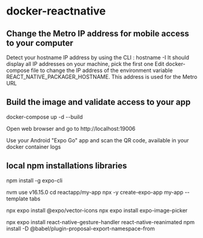 # docker-reactnative

## Change the Metro IP address for mobile access to your computer

Detect your hostname IP address by using the CLI : hostname -I
  It should display all IP addresses on your machine, pick the first one
Edit docker-compose file to change the IP address of the environment variable REACT_NATIVE_PACKAGER_HOSTNAME.
  This address is used for the Metro URL

## Build the image and validate access to your app
docker-compose up -d --build

Open web browser and go to http://localhost:19006

Use your Android "Expo Go" app and scan the QR code, available in your docker container logs

## local npm installations libraries
npm install -g expo-cli

nvm use v16.15.0
cd reactapp/my-app
npx -y create-expo-app my-app --template tabs

npx expo install @expo/vector-icons
npx expo install expo-image-picker

npx expo install react-native-gesture-handler react-native-reanimated
npm install -D @babel/plugin-proposal-export-namespace-from